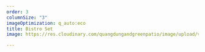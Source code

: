 ```yaml
---
order: 3
columnSize: "3"
imageOptimization: q_auto:eco
title: Bistro Set
image: https://res.cloudinary.com/quangdungandgreenpatio/image/upload/v1575685432/posts/bistro_set_nfulyx.png

---
```

